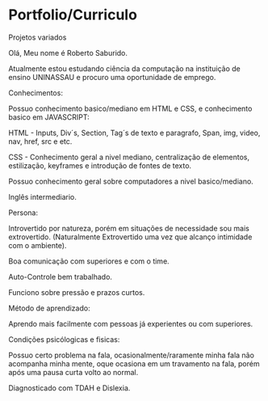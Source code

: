 # Portfolio/Curriculo
Projetos variados

Olá, Meu nome é Roberto Saburido.

Atualmente estou estudando ciência da computação na instituição de ensino UNINASSAU e procuro uma oportunidade de emprego.

Conhecimentos:

Possuo conhecimento basico/mediano em HTML e CSS, e conhecimento basico em JAVASCRIPT:

HTML - Inputs, Div´s, Section, Tag´s de texto e paragrafo, Span, img, video, nav, href, src e etc.

CSS - Conhecimento geral a nivel mediano, centralização de elementos, estilização, keyframes e introdução de fontes de texto.

Possuo conhecimento geral sobre computadores a nivel basico/mediano.

Inglês intermediario.

Persona:

Introvertido por natureza, porém em situações de necessidade sou mais extrovertido. (Naturalmente Extrovertido uma vez que alcanço intimidade com o ambiente).

Boa comunicação com superiores e com o time.

Auto-Controle bem trabalhado.

Funciono sobre pressão e prazos curtos.

Método de aprendizado:

Aprendo mais facilmente com pessoas já experientes ou com superiores.

Condições psicólogicas e fisicas:

Possuo certo problema na fala, ocasionalmente/raramente minha fala não acompanha minha mente, oque ocasiona em um travamento na fala, porém após uma pausa curta volto ao normal.

Diagnosticado com TDAH e Dislexia.











